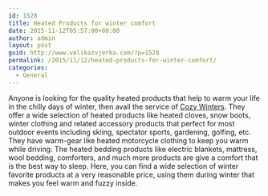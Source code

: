 ```yaml
---
id: 1528
title: Heated Products for winter comfort
date: 2015-11-12T05:57:00+00:00
author: admin
layout: post
guid: http://www.velikazvjerka.com/?p=1528
permalink: /2015/11/12/heated-products-for-winter-comfort/
categories:
  - General
---
```

Anyone is looking for the quality heated products that help to warm your life in the chilly days of winter, then avail the service of [Cozy Winters](https://www.facebook.com/cozywinters/). They offer a wide selection of heated products like heated cloves, snow boots, winter clothing and related accessory products that perfect for most outdoor events including skiing, spectator sports, gardening, golfing, etc. They have warm-gear like heated motorcycle clothing to keep you warm while driving. The heated bedding products like electric blankets, mattress, wool bedding, comforters, and much more products are give a comfort that is the best way to sleep. Here, you can find a wide selection of winter favorite products at a very reasonable price, using them during winter that makes you feel warm and fuzzy inside.